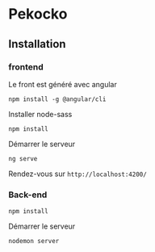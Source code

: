 # Pekocko 

## Installation

### frontend
Le front est généré avec angular
```
npm install -g @angular/cli
```
Installer node-sass
```
npm install
```
Démarrer le serveur
```
ng serve
```
Rendez-vous sur `http://localhost:4200/`
### Back-end 
```
npm install
```
Démarrer le serveur 
```
nodemon server
```
